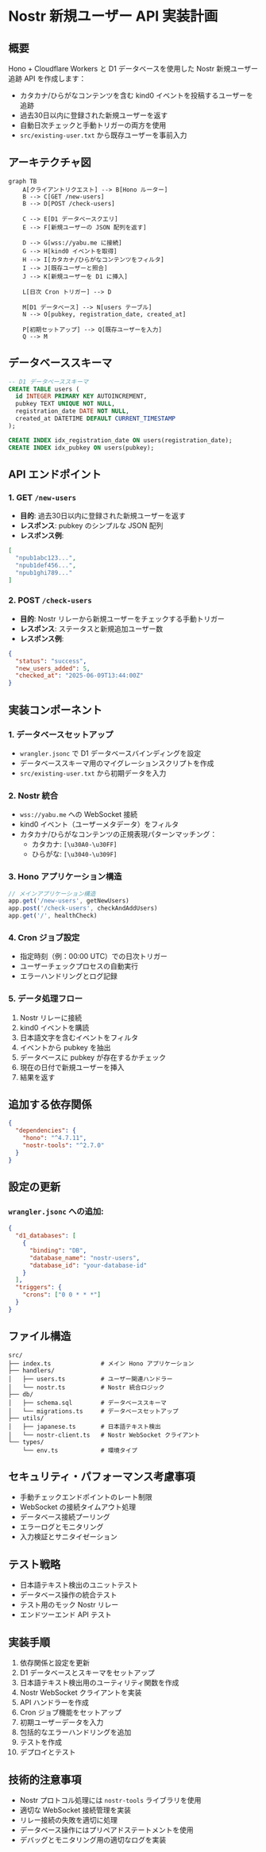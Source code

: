 # Nostr 新規ユーザー API 実装計画

## 概要
Hono + Cloudflare Workers と D1 データベースを使用した Nostr 新規ユーザー追跡 API を作成します：
- カタカナ/ひらがなコンテンツを含む kind0 イベントを投稿するユーザーを追跡
- 過去30日以内に登録された新規ユーザーを返す
- 自動日次チェックと手動トリガーの両方を使用
- `src/existing-user.txt` から既存ユーザーを事前入力

## アーキテクチャ図

```mermaid
graph TB
    A[クライアントリクエスト] --> B[Hono ルーター]
    B --> C[GET /new-users]
    B --> D[POST /check-users]

    C --> E[D1 データベースクエリ]
    E --> F[新規ユーザーの JSON 配列を返す]

    D --> G[wss://yabu.me に接続]
    G --> H[kind0 イベントを取得]
    H --> I[カタカナ/ひらがなコンテンツをフィルタ]
    I --> J[既存ユーザーと照合]
    J --> K[新規ユーザーを D1 に挿入]

    L[日次 Cron トリガー] --> D

    M[D1 データベース] --> N[users テーブル]
    N --> O[pubkey, registration_date, created_at]

    P[初期セットアップ] --> Q[既存ユーザーを入力]
    Q --> M
```

## データベーススキーマ

```sql
-- D1 データベーススキーマ
CREATE TABLE users (
  id INTEGER PRIMARY KEY AUTOINCREMENT,
  pubkey TEXT UNIQUE NOT NULL,
  registration_date DATE NOT NULL,
  created_at DATETIME DEFAULT CURRENT_TIMESTAMP
);

CREATE INDEX idx_registration_date ON users(registration_date);
CREATE INDEX idx_pubkey ON users(pubkey);
```

## API エンドポイント

### 1. GET `/new-users`
- **目的**: 過去30日以内に登録された新規ユーザーを返す
- **レスポンス**: pubkey のシンプルな JSON 配列
- **レスポンス例**:
```json
[
  "npub1abc123...",
  "npub1def456...",
  "npub1ghi789..."
]
```

### 2. POST `/check-users`
- **目的**: Nostr リレーから新規ユーザーをチェックする手動トリガー
- **レスポンス**: ステータスと新規追加ユーザー数
- **レスポンス例**:
```json
{
  "status": "success",
  "new_users_added": 5,
  "checked_at": "2025-06-09T13:44:00Z"
}
```

## 実装コンポーネント

### 1. データベースセットアップ
- `wrangler.jsonc` で D1 データベースバインディングを設定
- データベーススキーマ用のマイグレーションスクリプトを作成
- `src/existing-user.txt` から初期データを入力

### 2. Nostr 統合
- `wss://yabu.me` への WebSocket 接続
- kind0 イベント（ユーザーメタデータ）をフィルタ
- カタカナ/ひらがなコンテンツの正規表現パターンマッチング：
  - カタカナ: `[\u30A0-\u30FF]`
  - ひらがな: `[\u3040-\u309F]`

### 3. Hono アプリケーション構造
```typescript
// メインアプリケーション構造
app.get('/new-users', getNewUsers)
app.post('/check-users', checkAndAddUsers)
app.get('/', healthCheck)
```

### 4. Cron ジョブ設定
- 指定時刻（例：00:00 UTC）での日次トリガー
- ユーザーチェックプロセスの自動実行
- エラーハンドリングとログ記録

### 5. データ処理フロー
1. Nostr リレーに接続
2. kind0 イベントを購読
3. 日本語文字を含むイベントをフィルタ
4. イベントから pubkey を抽出
5. データベースに pubkey が存在するかチェック
6. 現在の日付で新規ユーザーを挿入
7. 結果を返す

## 追加する依存関係

```json
{
  "dependencies": {
    "hono": "^4.7.11",
    "nostr-tools": "^2.7.0"
  }
}
```

## 設定の更新

### `wrangler.jsonc` への追加:
```json
{
  "d1_databases": [
    {
      "binding": "DB",
      "database_name": "nostr-users",
      "database_id": "your-database-id"
    }
  ],
  "triggers": {
    "crons": ["0 0 * * *"]
  }
}
```

## ファイル構造
```
src/
├── index.ts              # メイン Hono アプリケーション
├── handlers/
│   ├── users.ts          # ユーザー関連ハンドラー
│   └── nostr.ts          # Nostr 統合ロジック
├── db/
│   ├── schema.sql        # データベーススキーマ
│   └── migrations.ts     # データベースセットアップ
├── utils/
│   ├── japanese.ts       # 日本語テキスト検出
│   └── nostr-client.ts   # Nostr WebSocket クライアント
└── types/
    └── env.ts            # 環境タイプ
```

## セキュリティ・パフォーマンス考慮事項
- 手動チェックエンドポイントのレート制限
- WebSocket の接続タイムアウト処理
- データベース接続プーリング
- エラーログとモニタリング
- 入力検証とサニタイゼーション

## テスト戦略
- 日本語テキスト検出のユニットテスト
- データベース操作の統合テスト
- テスト用のモック Nostr リレー
- エンドツーエンド API テスト

## 実装手順
1. 依存関係と設定を更新
2. D1 データベースとスキーマをセットアップ
3. 日本語テキスト検出用のユーティリティ関数を作成
4. Nostr WebSocket クライアントを実装
5. API ハンドラーを作成
6. Cron ジョブ機能をセットアップ
7. 初期ユーザーデータを入力
8. 包括的なエラーハンドリングを追加
9. テストを作成
10. デプロイとテスト

## 技術的注意事項
- Nostr プロトコル処理には `nostr-tools` ライブラリを使用
- 適切な WebSocket 接続管理を実装
- リレー接続の失敗を適切に処理
- データベース操作にはプリペアドステートメントを使用
- デバッグとモニタリング用の適切なログを実装
